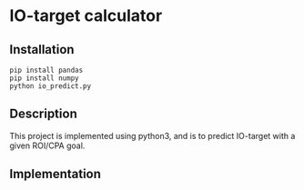 # IO-target calculator

## Installation

```
pip install pandas
pip install numpy
python io_predict.py
```

## Description

This project is implemented using python3, and is to predict IO-target with a given ROI/CPA goal.

## Implementation


